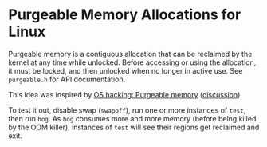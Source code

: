 # Purgeable Memory Allocations for Linux

Purgeable memory is a contiguous allocation that can be reclaimed by the
kernel at any time while unlocked. Before accessing or using the
allocation, it must be locked, and then unlocked when no longer in
active use. See `purgeable.h` for API documentation.

This idea was inspired by [OS hacking: Purgeable memory][vid]
([discussion][disc]).

To test it out, disable swap (`swapoff`), run one or more instances of
`test`, then run `hog`. As `hog` consumes more and more memory (before
being killed by the OOM killer), instances of `test` will see their
regions get reclaimed and exit.


[disc]: https://old.reddit.com/r/programming/comments/e8pbmk/implementing_macosstyle_purgeable_memory_in_my/
[vid]: https://www.youtube.com/watch?v=9l0nWEUpg7s
